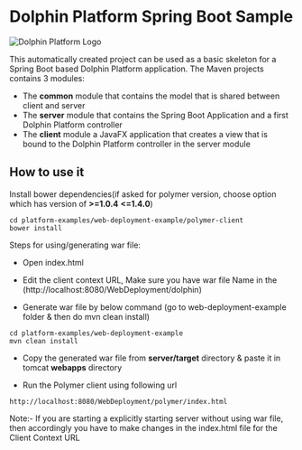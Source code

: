 # Dolphin Platform Spring Boot Sample

![Dolphin Platform Logo](http://www.guigarage.com/wordpress/wp-content/uploads/2015/10/logo.png)

This automatically created project can be used as a basic skeleton for a Spring Boot based Dolphin Platform application.
The Maven projects contains 3 modules: 

* The __common__ module that contains the model that is shared between client and server
* The __server__ module that contains the Spring Boot Application and a first Dolphin Platform controller 
* The __client__ module a JavaFX application that creates a view that is bound to the Dolphin Platform controller in the server module


## How to use it

Install bower dependencies(if asked for polymer version,
choose option which has version of __>=1.0.4__ __<=1.4.0__)
```
cd platform-examples/web-deployment-example/polymer-client
bower install
```

Steps for using/generating war file:
* Open index.html

* Edit the client context URL, Make sure you have war file Name in the (http://localhost:8080/WebDeployment/dolphin)

* Generate war file by below command (go to web-deployment-example
folder & then do mvn clean install)
```
cd platform-examples/web-deployment-example
mvn clean install
```

* Copy the generated war file from __server/target__ directory & 
paste it in tomcat __webapps__ directory

* Run the Polymer client using following url
```
http://localhost:8080/WebDeployment/polymer/index.html
``` 

Note:- If you are starting a explicitly starting server without using 
war file, then accordingly you have to make changes in the index.html file
for the Client Context URL